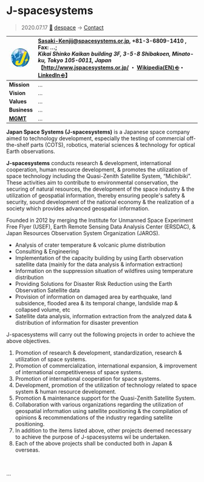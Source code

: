 # J-spacesystems
> 2020.07.17 [🚀](../index/index.md) [despace](index.md) → [Contact](contact.md)

|[![](f/con/j/jspacesys_logo1_thumb.jpg)](f/con/j/jspacesys_logo1.png)|<Sasaki-Kenjij@spacesystems.or.jp>, +81-3-6809-1410 , Fax: …;<br> *Kikai Shinko Kaikan building 3F, 3-5-8 Shibakoen, Minato-ku, Tokyo 105-0011, Japan*<br> 【<http://www.jspacesystems.or.jp/> ・ [Wikipedia(EN) ⎆](https://en.wikipedia.org/wiki/Japan_Space_Systems)・ [LinkedIn ⎆](https://www.linkedin.com/company/japan-space-systems)】|
|:--|:--|
|**Mission**|…|
|**Vision**|…|
|**Values**|…|
|**Business**|…|
|**[MGMT](mgmt.md)**|…|

**Japan Space Systems (J-spacesystems)** is a Japanese space company aimed to technology development, especially the testing of commercial off-the-shelf parts (COTS), robotics, material sciences & technology for optical Earth observations.

**J-spacesystems** conducts research & development, international cooperation, human resource development, & promotes the utilization of space technology including the Quasi-Zenith Satellite System, “Michibiki”. These activities aim to contribute to environmental conservation, the securing of natural resources, the development of the space industry & the utilization of geospatial information, thereby ensuring people's safety & security, sound development of the national economy & the realization of а society which provides advanced geospatial information.

Founded in 2012 by merging the Institute for Unmanned Space Experiment Free Flyer (USEF), Earth Remote Sensing Data Analysis Center (ERSDAC), & Japan Resources Observation System Organization (JAROS).

   - Analysis of crater temperature & volcanic plume distribution
   - Consulting & Engineering
   - Implementation of the capacity building by using Earth observation satellite data (mainly for the data analysis & information extraction)
   - Information on the suppression situation of wildfires using temperature distribution
   - Providing Solutions for Disaster Risk Reduction using the Earth Observation Satellite data
   - Provision of information on damaged area by earthquake, land subsidence, flooded area & its temporal change, landslide map & collapsed volume, etc
   - Satellite data analysis, information extraction from the analyzed data & distribution of information for disaster prevention

J-spacesystems will саrrу out the following projects in order to achieve the above objectives.

   1. Promotion of research & development, standardization, research & utilization of space systems.
   1. Promotion of commercialization, international expansion, & improvement of international competitiveness of space systems.
   1. Promotion of international cooperation for space systems.
   1. Development, promotion of the utilization of technology related to space system & human resource development.
   1. Promotion & maintenance support for the Quasi-Zenith Satellite System.
   1. Collaboration with various organizations regarding the utilization of geospatial information using satellite positioning & the compilation of opinions & recommendations of the industry regarding satellite positioning.
   1. ln addition to the items listed above, other projects deemed necessary to achieve the purpose of J-spacesystems wil be undertaken.
   1. Each of the above projects shall bе conducted both in Japan & overseas.


<p style="page-break-after:always"> </p>

…


